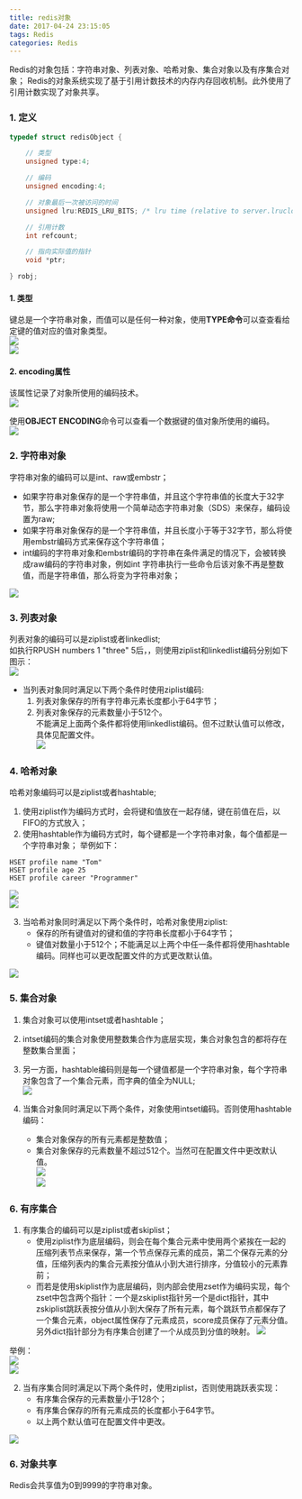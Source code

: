 ```yaml
---
title: redis对象
date: 2017-04-24 23:15:05
tags: Redis
categories: Redis
---
```


Redis的对象包括：字符串对象、列表对象、哈希对象、集合对象以及有序集合对象；
Redis的对象系统实现了基于引用计数技术的内存内存回收机制。此外使用了引用计数实现了对象共享。  
### 1. 定义  
```C
typedef struct redisObject {

    // 类型
    unsigned type:4;

    // 编码
    unsigned encoding:4;

    // 对象最后一次被访问的时间
    unsigned lru:REDIS_LRU_BITS; /* lru time (relative to server.lruclock) */

    // 引用计数
    int refcount;

    // 指向实际值的指针
    void *ptr;

} robj;
```    
#### 1. 类型  
键总是一个字符串对象，而值可以是任何一种对象，使用**TYPE命令**可以查查看给定键的值对应的值对象类型。  
![](http://note.youdao.com/yws/public/resource/ec373eb8fb08bab5885484b5dcf7aea9/xmlnote/224EBB316DFA4F65B2AD366BE6DEE9BF/7139)  
![](http://note.youdao.com/yws/public/resource/ec373eb8fb08bab5885484b5dcf7aea9/xmlnote/8130E3E151934C98A569F56880CE6180/7144)  

#### 2. encoding属性  
该属性记录了对象所使用的编码技术。  
![](http://note.youdao.com/yws/public/resource/ec373eb8fb08bab5885484b5dcf7aea9/xmlnote/A33C382A00EA483190DF28F437DFF7A9/7151)  

使用**OBJECT ENCODING**命令可以查看一个数据键的值对象所使用的编码。  
![](http://note.youdao.com/yws/public/resource/ec373eb8fb08bab5885484b5dcf7aea9/xmlnote/4243F2F5458D41829BD3D3EF00B01209/7160)  

### 2. 字符串对象  

字符串对象的编码可以是int、raw或embstr；  
- 如果字符串对象保存的是一个字符串值，并且这个字符串值的长度大于32字节，那么字符串对象将使用一个简单动态字符串对象（SDS）来保存，编码设置为raw;  
- 如果字符串对象保存的是一个字符串值，并且长度小于等于32字节，那么将使用embstr编码方式来保存这个字符串值；  
- int编码的字符串对象和embstr编码的字符串在条件满足的情况下，会被转换成raw编码的字符串对象，例如int 字符串执行一些命令后该对象不再是整数值，而是字符串值，那么将变为字符串对象；  

![](http://note.youdao.com/yws/public/resource/ec373eb8fb08bab5885484b5dcf7aea9/xmlnote/F7267FBE66E84385A9BEDF178CC24BBC/7194)  


### 3. 列表对象  
列表对象的编码可以是ziplist或者linkedlist;  
如执行RPUSH numbers 1 "three" 5后，，则使用ziplist和linkedlist编码分别如下图示：  
![](http://note.youdao.com/yws/public/resource/ec373eb8fb08bab5885484b5dcf7aea9/xmlnote/710AC207C51843398B0CC1C9BF629287/7208)  

- 当列表对象同时满足以下两个条件时使用ziplist编码:  
    1. 列表对象保存的所有字符串元素长度都小于64字节；  
    2. 列表对象保存的元素数量小于512个。  
不能满足上面两个条件都将使用linkedlist编码。但不过默认值可以修改，具体见配置文件。  
![](http://note.youdao.com/yws/public/resource/ec373eb8fb08bab5885484b5dcf7aea9/xmlnote/688DC1A85ECB4B60A445BC92B2ACC8F8/7224)  

### 4. 哈希对象  

哈希对象编码可以是ziplist或者hashtable;  

1. 使用ziplist作为编码方式时，会将键和值放在一起存储，键在前值在后，以FIFO的方式放入；  
2. 使用hashtable作为编码方式时，每个键都是一个字符串对象，每个值都是一个字符串对象； 
举例如下：  
```
HSET profile name "Tom" 
HSET profile age 25  
HSET profile career "Programmer"
```  
![](http://note.youdao.com/yws/public/resource/ec373eb8fb08bab5885484b5dcf7aea9/xmlnote/88DB715E43EB4A59A353E7733CBE5E6E/7244)  
![](http://note.youdao.com/yws/public/resource/ec373eb8fb08bab5885484b5dcf7aea9/xmlnote/A1FF84E8F94443AE801EC2DE4764A313/7246)  

3. 当哈希对象同时满足以下两个条件时，哈希对象使用ziplist:  
    - 保存的所有键值对的键和值的字符串长度都小于64字节；  
    - 键值对数量小于512个；不能满足以上两个中任一条件都将使用hashtable编码。同样也可以更改配置文件的方式更改默认值。  

![](http://note.youdao.com/yws/public/resource/ec373eb8fb08bab5885484b5dcf7aea9/xmlnote/0FC7714CB1EF4867817CDE76601097F1/7267)  


### 5. 集合对象  
1. 集合对象可以使用intset或者hashtable；  
2. intset编码的集合对象使用整数集合作为底层实现，集合对象包含的都将存在整数集合里面；  
3. 另一方面，hashtable编码则是每一个键值都是一个字符串对象，每个字符串对象包含了一个集合元素，而字典的值全为NULL;   
![](http://note.youdao.com/yws/public/resource/ec373eb8fb08bab5885484b5dcf7aea9/xmlnote/C02B4C0C37B6457A8BEB8D9D4B48DEF5/7286)  

4. 当集合对象同时满足以下两个条件，对象使用intset编码。否则使用hashtable编码：  
    - 集合对象保存的所有元素都是整数值； 
    - 集合对象保存的元素数量不超过512个。当然可在配置文件中更改默认值。  
![](http://note.youdao.com/yws/public/resource/ec373eb8fb08bab5885484b5dcf7aea9/xmlnote/881EC036D273434D89409AE263EABAD0/7296)      
![](http://note.youdao.com/yws/public/resource/ec373eb8fb08bab5885484b5dcf7aea9/xmlnote/AF8D4DEB24EA4C08811AE700FE0EA547/7298)  

### 6. 有序集合  
1. 有序集合的编码可以是ziplist或者skiplist；
    - 使用ziplist作为底层编码，则会在每个集合元素中使用两个紧挨在一起的压缩列表节点来保存，第一个节点保存元素的成员，第二个保存元素的分值，压缩列表内的集合元素按分值从小到大进行排序，分值较小的元素靠前；  
    - 而若是使用skiplist作为底层编码，则内部会使用zset作为编码实现，每个zset中包含两个指针：一个是zskiplist指针另一个是dict指针，其中zskiplist跳跃表按分值从小到大保存了所有元素，每个跳跃节点都保存了一个集合元素，object属性保存了元素成员，score成员保存了元素分值。另外dict指针部分为有序集合创建了一个从成员到分值的映射。
![](http://note.youdao.com/yws/public/resource/ec373eb8fb08bab5885484b5dcf7aea9/xmlnote/895B6C8A994744BCBD3EE2E31C030266/7304)  

举例：  
![](http://note.youdao.com/yws/public/resource/ec373eb8fb08bab5885484b5dcf7aea9/xmlnote/73ADD98A5A0941729A639BB7FF2B1A5D/7310)  
![](http://note.youdao.com/yws/public/resource/ec373eb8fb08bab5885484b5dcf7aea9/xmlnote/FFC8C1B1A3784EEB8FFE6FCE9050BC9A/7312)  

2. 当有序集合同时满足以下两个条件时，使用ziplist，否则使用跳跃表实现：  
    - 有序集合保存的元素数量小于128个；  
    - 有序集合保存的所有元素成员的长度都小于64字节。
    - 以上两个默认值可在配置文件中更改。  

![](http://note.youdao.com/yws/public/resource/ec373eb8fb08bab5885484b5dcf7aea9/xmlnote/0866CB807DE24C8F9E069C43AB56C52B/7318)  


### 6. 对象共享  
Redis会共享值为0到9999的字符串对象。 
